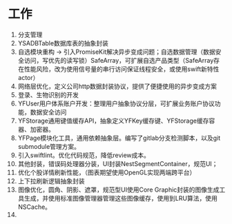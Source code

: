 # 工作
1. 分支管理
2. YSADBTable数据库表的抽象封装
3. 自选模块重构 -> 引入PromiseKit解决异步变成问题；自选数据管理（数据安全访问，写优先的读写锁）SafeArray，可扩展自选产品类型（SafeArray存在性能风险，改为使用信号量的串行访问保证线程安全，或使用swift新特性actor）
4. 网络层优化，定义公司http数据封装协议，提供了便捷使用的异步变成方案
5. 登录、生物识别的开发
6. YFUser用户体系账户开发：整理用户抽象协议分层，可扩展业务账户协议功能，数据安全访问
7. YFStorage通用键值缓存API，抽象定义YFKey缓存键、YFStorage缓存容器、加密器。
8. YFPage模块化工具，通用依赖抽象层。编写了gitlab分支检测脚本，以及git submodule管理方案。
9. 引入swiftlint。优化代码规范，降低review成本。
10. 其他封装，错误码处理器分装，UI封装NestSegmentContainer，规范UI；
11. 优化个股详情刷新性能，（图表期望使用OpenGL实现两端跨平台）
12. 上下拉刷新逻辑抽象封装
13. 图像优化，圆角、阴影、遮罩，规范型UI使用Core Graphic封装的图像生成工具生成，并使用标准图像管理器管理这些图像缓存，使用到LRU算法，使用NSCache。
14. 